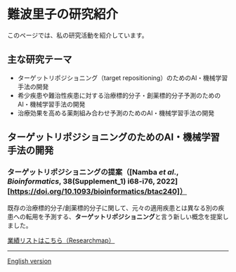 # 難波里子の研究紹介

このページでは、私の研究活動を紹介しています。

## 主な研究テーマ
- ターゲットリポジショニング（target repositioning）のためのAI・機械学習手法の開発
- 希少疾患や難治性疾患に対する治療標的分子・創薬標的分子予測のためのAI・機械学習手法の開発
- 治療効果を高める薬剤組み合わせ予測のためのAI・機械学習手法の開発

## ターゲットリポジショニングのためのAI・機械学習手法の開発
### ターゲットリポジショニングの提案（[Namba _et al_., _Bioinformatics_, 38(Supplement_1) i68-i76, 2022][https://doi.org/10.1093/bioinformatics/btac240]）
既存の治療標的分子/創薬標的分子に関して、元々の適用疾患とは異なる別の疾患への転用を予測する、**ターゲットリポジショニング**と言う新しい概念を提案しました。

[業績リストはこちら（Researchmap）](https://researchmap.jp/namba_satoko)

---

[English version](./en/index.html)
